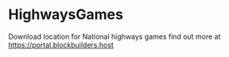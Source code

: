 # HighwaysGames
Download location for National highways games find out more at https://portal.blockbuilders.host
